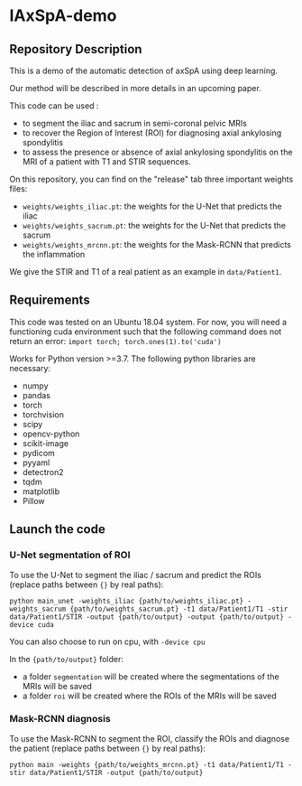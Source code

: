 # IAxSpA-demo

## Repository Description
This is a demo of the automatic detection of axSpA using deep learning.

Our method will be described in more details in an upcoming paper.

This code can be used :
- to segment the iliac and sacrum in semi-coronal pelvic MRIs
- to recover the Region of Interest (ROI) for diagnosing axial ankylosing spondylitis
- to assess the presence or absence of axial ankylosing spondylitis on the MRI of a patient with T1 and STIR sequences.

On this repository, you can find on the "release" tab three important weights files:
- `weights/weights_iliac.pt`: the weights for the U-Net that predicts the iliac
- `weights/weights_sacrum.pt`: the weights for the U-Net that predicts the sacrum
- `weights/weights_mrcnn.pt`: the weights for the Mask-RCNN that predicts the inflammation

We give the STIR and T1 of a real patient as an example in `data/Patient1`.


## Requirements

This code was tested on an Ubuntu 18.04 system. For now, you will need a functioning cuda environment such that the following command does not return an error: `import torch; torch.ones(1).to('cuda')`

Works for Python version >=3.7. The following python libraries are necessary:

- numpy
- pandas
- torch
- torchvision
- scipy
- opencv-python
- scikit-image
- pydicom
- pyyaml
- detectron2
- tqdm
- matplotlib
- Pillow



## Launch the code


### U-Net segmentation of ROI

To use the U-Net to segment the iliac / sacrum and predict the ROIs (replace paths between `{}` by real paths):

`python main_unet -weights_iliac {path/to/weights_iliac.pt} -weights_sacrum {path/to/weights_sacrum.pt} -t1 data/Patient1/T1 -stir data/Patient1/STIR -output {path/to/output} -output {path/to/output} -device cuda`

You can also choose to run on cpu, with `-device cpu`


In the `{path/to/output}` folder:
- a folder `segmentation` will be created where the segmentations of the MRIs will be saved
- a folder `roi` will be created where the ROIs of the MRIs will be saved

### Mask-RCNN diagnosis

To use the Mask-RCNN to segment the ROI, classify the ROIs and diagnose the patient (replace paths between `{}` by real paths):

`python main -weights {path/to/weights_mrcnn.pt} -t1 data/Patient1/T1 -stir data/Patient1/STIR -output {path/to/output}` 


